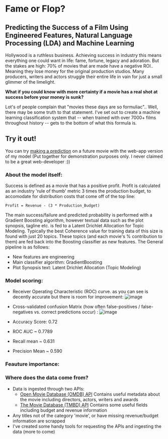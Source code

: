 # Fame or Flop? 
## Predicting the Success of a Film Using Engineered Features, Natural Language Processing (LDA) and Machine Learning

Hollywood is a ruthless business. Achieving success in industry this means everything one could want in life: fame, fortune, legacy and adoration. But the stakes are high: 
70% of movies that are made have a negative ROI.. Meaning they lose money for the original production studios. Many producers, writers and actors struggle their entire life in vain for just a small glimmer of the limelight.

**What if you could know with more certainty if a movie has a real shot at success before your money is sunk?**

Lot's of people complain that "movies these days are so formuliac".. Well, there may be some truth to that statement. I've set out to create a machine learning classification system that -- when trained with over 7000+ films throughout history -- gets to the bottom of what this formula is.

## Try it out! 
You can try [making a prediction](http://54.159.9.172:8080/) on a future movie with the web-app version of my model 
(Put together for demonstration purposes only. I never claimed to be a great web-developer :))

### About the model itself:
Success is defined as a movie that has a positive profit. Profit is calculated as an industry 'rule of thumb' metric 3 times the production budget, to accomodate for distribution costs that come off of the top line: 

```Profit = Revenue - (3 * Production_Budget)```

The main success/failure and predicted probability is performed with a Gradient Boosting algorithm, however textual data such as the plot synopsis, tagline etc. is fed to a Latent Drichlet Allocation for Topic Modeling. Typically the best Coherence value for training data of this size is found with just 20 topics. These topics (and each movie's % contribution to them) are fed back into the Boosting classifier as new features. The General pipeline is as follows:
 - New features are engineering 
 - Main classifier algorithm: GradientBoosting
 - Plot Synopsis text: Latent Drichlet Allocation (Topic Modeling)


### Model scoring:
 - Receiver Operating Characteristic (ROC) curve. as you can see is decently accurate but there is room for improvement: 
![image](images/Figure_10.png)
 - Cross-validated confusion Matrix (how often false-positives / false-negatives vs. correct predictions occur) :
![image](images/cm.png)

 - Accuracy Score: 0.72
 - ROC AUC ~ 0.7789 
 - Recall mean ~ 0.631 
 - Precision Mean ~ 0.590

### Feauture importance:

### Where does the data come from?
 - Data is ingested through two APIs:
    - [Open Movie Database (OMDB) API](http://omdbapi.com/) Contains useful metadata about the movie including directors, actors, writers and awards
    - [The Movie Database (TMBD) API](https://www.themoviedb.org/documentation/api) Contains some useful fields including budget and revenue information
 - Any titles not of the category 'movie', or have missing revenue/budget information are scrapped
 - I've created some handy tools for requesting the APIs and ingesting the data (more to come)
